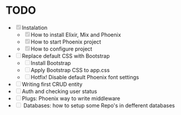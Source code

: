 # TODO

* <input type=checkbox disabled checked/>Instalation
    * <input type=checkbox disabled checked/>How to install Elixir, Mix and Phoenix
    * <input type=checkbox disabled checked/>How to start Phoenix project
    * <input type=checkbox disabled checked/>How to configure project
* <input type=checkbox disabled/>Replace default CSS with Bootstrap
    * <input type=checkbox disabled/>Install Bootstrap
    * <input type=checkbox disabled/>Apply Bootstrap CSS to app.css
    * <input type=checkbox disabled/>Hotfix! Disable default Phoenix font settings
* <input type=checkbox disabled/>Writing first CRUD entity
* <input type=checkbox disabled/>Auth and checking user status
* <input type=checkbox disabled/>Plugs: Phoenix way to write middleware
* <input type=checkbox disabled/> Databases: how to setup some Repo's in defferent databases